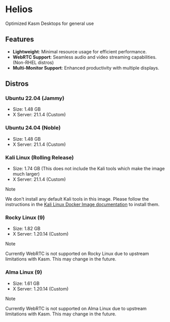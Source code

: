 # Helios
Optimized Kasm Desktops for general use

## Features

- **Lightweight**: Minimal resource usage for efficient performance.
- **WebRTC Support**: Seamless audio and video streaming capabilities. (Non-RHEL distros)
- **Multi-Monitor Support**: Enhanced productivity with multiple displays.

## Distros

### Ubuntu 22.04 (Jammy)

- Size: 1.48 GB
- X Server: 21.1.4 (Custom)

### Ubuntu 24.04 (Noble)

- Size: 1.48 GB
- X Server: 21.1.4 (Custom)

### Kali Linux (Rolling Release)

- Size: 1.74 GB (This does not include the Kali tools which make the image much larger)
- X Server: 21.1.4 (Custom)

> [!NOTE]  
> We don't install any default Kali tools in this image. Please follow the instructions in the [Kali Linux Docker Image documentation](https://www.kali.org/docs/containers/official-kalilinux-docker-images/) to install them.

### Rocky Linux (9)

- Size: 1.82 GB
- X Server: 1.20.14 (Custom)

> [!NOTE]  
> Currently WebRTC is not supported on Rocky Linux due to upstream limitations with Kasm. This may change in the future.


### Alma Linux (9)

- Size: 1.61 GB 
- X Server: 1.20.14 (Custom)

> [!NOTE]  
> Currently WebRTC is not supported on Alma Linux due to upstream limitations with Kasm. This may change in the future.
